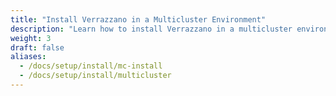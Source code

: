 ```yaml
---
title: "Install Verrazzano in a Multicluster Environment"
description: "Learn how to install Verrazzano in a multicluster environment"
weight: 3
draft: false
aliases:
  - /docs/setup/install/mc-install
  - /docs/setup/install/multicluster
---
```

